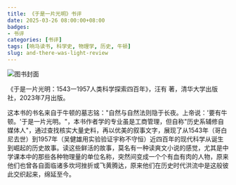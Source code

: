 ```yaml
---
title: 《于是一片光明》书评
date: 2025-03-26 08:00:00+08:00
badges:
- 书评
categories: [书评]
tags: [响马读书, 科学史, 物理学, 历史, 牛顿]
slug: and-there-was-light-review
---
```


<div class="p-3 text-center">
  <img class="img-fluid" src="/images/2025/0326/book-cover.png" alt="图书封面">
</div>

《于是一片光明：1543一1957人类科学探索四百年》，汪有 著，清华大学出版社，2023年7月出版。

这本书的书名来自于牛顿的墓志铭："自然与自然法则隐于长夜。上帝说：'要有牛顿。'于是一片光明。"，本书作者学的专业虽是工商管理，但自称"历史系辅修自媒体人"，通过查找核实大量史料，再以优美的叙事文字，展现了从1543年（哥白尼去世）到1957年（吴健雄用实验验证宇称不守恒）近四百年的现代科学从诞生到崛起的历史故事。读这些鲜活的故事，莫名有一种读爽文小说的感觉，尤其是中学课本中的那些各种物理量的单位名称，突然间变成一个个有血有肉的人物，原来他们也曾各自面临诸多坎坷挫折或飞黄腾达，原来他们在历史时代洪流中是这般彼此交织起来，绵延至今。
